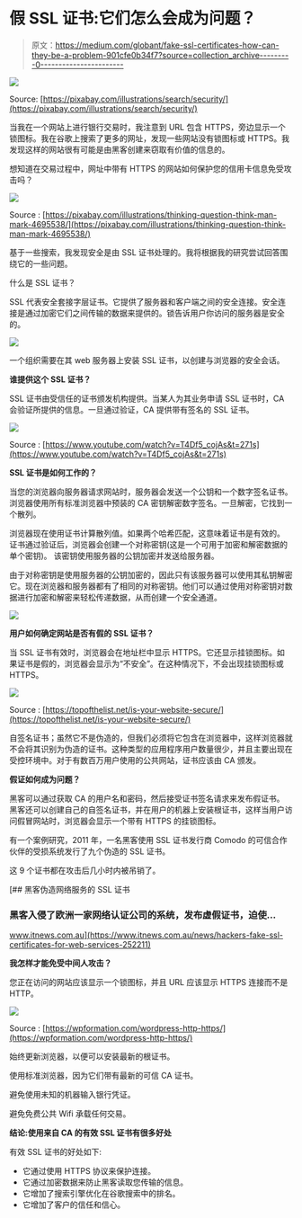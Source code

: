 # 假 SSL 证书:它们怎么会成为问题？

> 原文：<https://medium.com/globant/fake-ssl-certificates-how-can-they-be-a-problem-901cfe0b34f7?source=collection_archive---------0----------------------->

![](img/a2df96645f81b66c7957f8d421114dd4.png)

Source: [https://pixabay.com/illustrations/search/security/](https://pixabay.com/illustrations/search/security/)

当我在一个网站上进行银行交易时，我注意到 URL 包含 HTTPS，旁边显示一个锁图标。我在谷歌上搜索了更多的网址，发现一些网站没有锁图标或 HTTPS。我发现这样的网站很有可能是由黑客创建来窃取有价值的信息的。

想知道在交易过程中，网址中带有 HTTPS 的网站如何保护您的信用卡信息免受攻击吗？

![](img/33bc44dfa77d2bed6a3dc22cb00e252e.png)

Source : [https://pixabay.com/illustrations/thinking-question-think-man-mark-4695538/](https://pixabay.com/illustrations/thinking-question-think-man-mark-4695538/)

基于一些搜索，我发现安全是由 SSL 证书处理的。我将根据我的研究尝试回答围绕它的一些问题。

什么是 SSL 证书？

SSL 代表安全套接字层证书。它提供了服务器和客户端之间的安全连接。安全连接是通过加密它们之间传输的数据来提供的。锁告诉用户你访问的服务器是安全的。

![](img/5f99bb7fc7425afc0bce7c403767bee0.png)

一个组织需要在其 web 服务器上安装 SSL 证书，以创建与浏览器的安全会话。

**谁提供这个 SSL 证书？**

SSL 证书由受信任的证书颁发机构提供。当某人为其业务申请 SSL 证书时，CA 会验证所提供的信息。一旦通过验证，CA 提供带有签名的 SSL 证书。

![](img/f8bad92b9be257d2cce788619d35b637.png)

Source : [https://www.youtube.com/watch?v=T4Df5_cojAs&t=271s](https://www.youtube.com/watch?v=T4Df5_cojAs&t=271s)

**SSL 证书是如何工作的？**

当您的浏览器向服务器请求网站时，服务器会发送一个公钥和一个数字签名证书。
浏览器使用所有标准浏览器中预装的 CA 密钥解密数字签名。一旦解密，它找到一个散列。

浏览器现在使用证书计算散列值。如果两个哈希匹配，这意味着证书是有效的。
证书通过验证后，浏览器会创建一个对称密钥(这是一个可用于加密和解密数据的单个密钥)。
该密钥使用服务器的公钥加密并发送给服务器。

由于对称密钥是使用服务器的公钥加密的，因此只有该服务器可以使用其私钥解密它。现在浏览器和服务器都有了相同的对称密钥。他们可以通过使用对称密钥对数据进行加密和解密来轻松传递数据，从而创建一个安全通道。

![](img/c27baba1e8fe99637c18c286fda99fef.png)

**用户如何确定网站是否有假的 SSL 证书？**

当 SSL 证书有效时，浏览器会在地址栏中显示 HTTPS。它还显示挂锁图标。如果证书是假的，浏览器会显示为“不安全”。在这种情况下，不会出现挂锁图标或 HTTPS。

![](img/0ba1484bbf095d1da46fbb50140bef39.png)

Source : [https://topofthelist.net/is-your-website-secure/](https://topofthelist.net/is-your-website-secure/)

自签名证书；虽然它不是伪造的，但我们必须将它包含在浏览器中，这样浏览器就不会将其识别为伪造的证书。这种类型的应用程序用户数量很少，并且主要出现在受控环境中。对于有数百万用户使用的公共网站，证书应该由 CA 颁发。

**假证如何成为问题？**

黑客可以通过获取 CA 的用户名和密码，然后接受证书签名请求来发布假证书。
黑客还可以创建自己的自签名证书，并在用户的机器上安装根证书，这样当用户访问假冒网站时，浏览器会显示一个带有 HTTPS 的挂锁图标。

有一个案例研究，2011 年，一名黑客使用 SSL 证书发行商 Comodo 的可信合作伙伴的受损系统发行了九个伪造的 SSL 证书。

这 9 个证书都在攻击后几小时内被吊销了。

[](https://www.itnews.com.au/news/hackers-fake-ssl-certificates-for-web-services-252211) [## 黑客伪造网络服务的 SSL 证书

### 黑客入侵了欧洲一家网络认证公司的系统，发布虚假证书，迫使…

www.itnews.com.au](https://www.itnews.com.au/news/hackers-fake-ssl-certificates-for-web-services-252211) 

**我怎样才能免受中间人攻击？**

您正在访问的网站应该显示一个锁图标，并且 URL 应该显示 HTTPS 连接而不是 HTTP。

![](img/bdc0305972074b0cd924d9070f1864cd.png)

Source : [https://wpformation.com/wordpress-http-https/](https://wpformation.com/wordpress-http-https/)

始终更新浏览器，以便可以安装最新的根证书。

使用标准浏览器，因为它们带有最新的可信 CA 证书。

避免使用未知的机器输入银行凭证。

避免免费公共 Wifi 承载任何交易。

**结论:使用来自 CA 的有效 SSL 证书有很多好处**

有效 SSL 证书的好处如下:

*   它通过使用 HTTPS 协议来保护连接。
*   它通过加密数据来防止黑客读取您传输的信息。
*   它增加了搜索引擎优化在谷歌搜索中的排名。
*   它增加了客户的信任和信心。